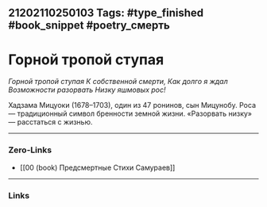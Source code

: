 21202110250103
Tags: #type_finished #book_snippet #poetry_смерть
---
# Горной тропой ступая

*Горной тропой ступая
К собственной смерти,
Как долго я ждал
Возможности разорвать
Низку яшмовых рос!*

Хадзама Мицуоки (1678–1703), один из 47 ронинов, сын Мицунобу. Роса — традиционный символ бренности земной жизни. «Разорвать низку» — расстаться с жизнью.

---
### Zero-Links
- [[00 (book) Предсмертные Стихи Самураев]]
---
### Links
